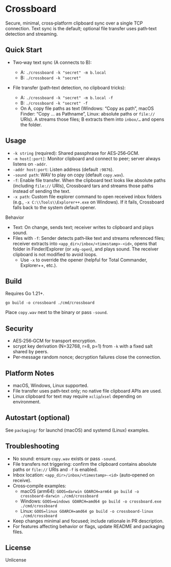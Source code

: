 # Crossboard

Secure, minimal, cross‑platform clipboard sync over a single TCP connection. Text sync is the default; optional file transfer uses path‑text detection and streaming.

## Quick Start

- Two‑way text sync (A connects to B):
  - A: `./crossboard -k "secret" -m b.local`
  - B: `./crossboard -k "secret"`

- File transfer (path‑text detection, no clipboard tricks):
  - A: `./crossboard -k "secret" -m b.local -f`
  - B: `./crossboard -k "secret" -f`
  - On A, copy file paths as text (Windows: “Copy as path”, macOS Finder: “Copy … as Pathname”, Linux: absolute paths or `file://` URIs). A streams those files; B extracts them into `inbox/…` and opens the folder.

## Usage

- `-k string` (required): Shared passphrase for AES‑256‑GCM.
- `-m host[:port]`: Monitor clipboard and connect to peer; server always listens on `-addr`.
- `-addr host:port`: Listen address (default `:9876`).
- `-sound path`: WAV to play on copy (default `copy.wav`).
- `-f`: Enable file transfer. When the clipboard text looks like absolute paths (including `file://` URIs), Crossboard tars and streams those paths instead of sending the text.
- `-x path`: Custom file explorer command to open received inbox folders (e.g., `-x C:\\Tools\\Explorer++.exe` on Windows). If it fails, Crossboard falls back to the system default opener.

Behavior
- Text: On change, sends text; receiver writes to clipboard and plays sound.
- Files with `-f`: Sender detects path‑like text and streams referenced files; receiver extracts into `<app_dir>/inbox/<timestamp>-<id>`, opens that folder in Finder/Explorer (or `xdg-open`), and plays sound. The receiver clipboard is not modified to avoid loops.
  - Use `-x` to override the opener (helpful for Total Commander, Explorer++, etc.).

## Build

Requires Go 1.21+.

```
go build -o crossboard ./cmd/crossboard
```

Place `copy.wav` next to the binary or pass `-sound`.

## Security

- AES‑256‑GCM for transport encryption.
- scrypt key derivation (N=32768, r=8, p=1) from `-k` with a fixed salt shared by peers.
- Per‑message random nonce; decryption failures close the connection.

## Platform Notes

- macOS, Windows, Linux supported.
- File transfer uses path‑text only; no native file clipboard APIs are used.
- Linux clipboard for text may require `xclip`/`xsel` depending on environment.

## Autostart (optional)

See `packaging/` for launchd (macOS) and systemd (Linux) examples.

## Troubleshooting

- No sound: ensure `copy.wav` exists or pass `-sound`.
- File transfers not triggering: confirm the clipboard contains absolute paths or `file://` URIs and `-f` is enabled.
- Inbox location: `<app_dir>/inbox/<timestamp>-<id>` (auto‑opened on receive).
- Cross‑compile examples:
  - macOS (arm64): `GOOS=darwin GOARCH=arm64 go build -o crossboard-darwin ./cmd/crossboard`
  - Windows: `GOOS=windows GOARCH=amd64 go build -o crossboard.exe ./cmd/crossboard`
  - Linux: `GOOS=linux GOARCH=amd64 go build -o crossboard-linux ./cmd/crossboard`
- Keep changes minimal and focused; include rationale in PR description.
- For features affecting behavior or flags, update README and packaging files.

## License

Unlicense

